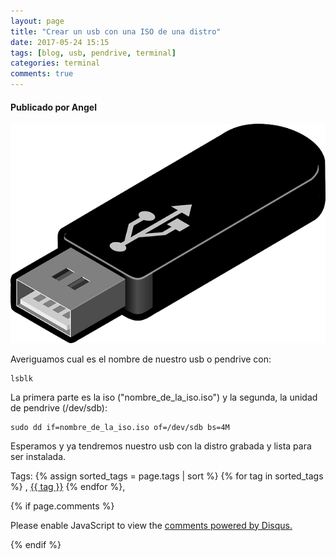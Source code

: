 ```yaml
---
layout: page
title: "Crear un usb con una ISO de una distro"
date: 2017-05-24 15:15
tags: [blog, usb, pendrive, terminal]
categories: terminal
comments: true
---
```

#### Publicado por Angel

![usb](/img/post/usb.png)


Averiguamos cual es el nombre de nuestro usb o pendrive con:  


```
lsblk
```


La primera parte es la iso ("nombre_de_la_iso.iso") y la segunda, la unidad de pendrive (/dev/sdb):   

```
sudo dd if=nombre_de_la_iso.iso of=/dev/sdb bs=4M
```

Esperamos y ya tendremos nuestro usb con la distro grabada y lista para ser instalada.

<!-- -------------------------------------Aquí abajo los comentarios -------------------------------------------  -->
Tags: {% assign sorted_tags = page.tags | sort %} {% for tag in sorted_tags %} , <span class="tag"><a href="/tag#{{ tag }}">{{ tag }}</a></span> {% endfor %},


{% if page.comments %}
<div id="disqus_thread"></div>
<script>

/**
*  RECOMMENDED CONFIGURATION VARIABLES: EDIT AND UNCOMMENT THE SECTION BELOW TO INSERT DYNAMIC VALUES FROM YOUR PLATFORM OR CMS.
*  LEARN WHY DEFINING THESE VARIABLES IS IMPORTANT: https://disqus.com/admin/universalcode/#configuration-variables*/
/*
var disqus_config = function () {
this.page.url = PAGE_URL;  // Replace PAGE_URL with your page's canonical URL variable
this.page.identifier = PAGE_IDENTIFIER; // Replace PAGE_IDENTIFIER with your page's unique identifier variable
};
*/
(function() { // DON'T EDIT BELOW THIS LINE
var d = document, s = d.createElement('script');
s.src = 'https://https-angelbcn-github-io-ugeek.disqus.com/embed.js';
s.setAttribute('data-timestamp', +new Date());
(d.head || d.body).appendChild(s);
})();
</script>
<noscript>Please enable JavaScript to view the <a href="https://disqus.com/?ref_noscript">comments powered by Disqus.</a></noscript>

{% endif %}

<script id="dsq-count-scr" src="//https-angelbcn-github-io-ugeek.disqus.com/count.js" async></script>
